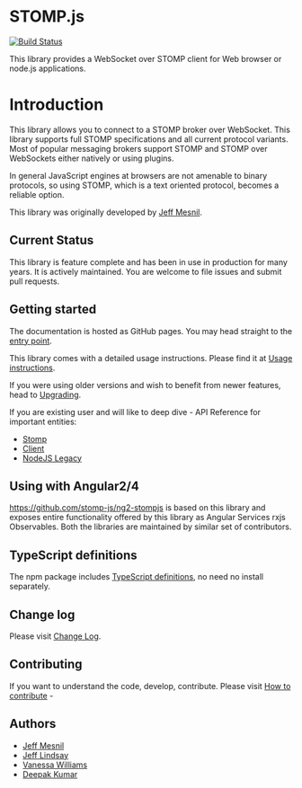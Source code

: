 # STOMP.js

[![Build Status](https://travis-ci.org/stomp-js/stomp-websocket.svg?branch=master)](https://travis-ci.org/stomp-js/stomp-websocket)

This library provides a WebSocket over STOMP client for Web browser or node.js 
applications.

# Introduction

This library allows you to connect to a STOMP broker over WebSocket. This library
supports full STOMP specifications and all current protocol variants. Most of
popular messaging brokers support STOMP and STOMP over WebSockets either natively
or using plugins.

In general JavaScript engines at browsers are not amenable to binary protocols,
so using STOMP, which is a text oriented protocol, becomes a reliable option.

This library was originally developed by [Jeff Mesnil](http://jmesnil.net/).

## Current Status

This library is feature complete and has been in use in production for many years. It
is actively maintained. You are welcome to file issues and submit pull requests.

## Getting started

The documentation is hosted as GitHub pages.
You may head straight to the 
[entry point](https://stomp-js.github.io/stomp-websocket/codo/extra/docs-src/Introduction.md.html).

This library comes with a detailed usage instructions. Please find it at 
[Usage instructions](https://stomp-js.github.io/stomp-websocket/codo/extra/docs-src/Usage.md.html). 

If you were using older versions and wish to benefit from newer features, head to
[Upgrading](https://stomp-js.github.io/stomp-websocket/codo/extra/docs-src/Upgrade.md.html). 

If you are existing user and will like to deep dive - API Reference for important entities:

* [Stomp](https://stomp-js.github.io/stomp-websocket/codo/mixin/Stomp.html)
* [Client](https://stomp-js.github.io/stomp-websocket/codo/class/Client.html)
* [NodeJS Legacy](https://stomp-js.github.io/stomp-websocket/codo/file/src/stomp-node.coffee.html)

## Using with Angular2/4

https://github.com/stomp-js/ng2-stompjs is based on this library and exposes entire functionality
offered by this library as Angular Services rxjs Observables. Both the libraries are maintained
by similar set of contributors.

## TypeScript definitions

The npm package includes [TypeScript definitions](https://github.com/stomp-js/stomp-websocket/blob/master/index.d.ts), no need no install separately.

## Change log

Please visit [Change Log](https://stomp-js.github.io/stomp-websocket/codo/extra/docs-src/Change-log.md.html).

## Contributing

If you want to understand the code, develop, contribute. Please visit
[How to contribute](https://stomp-js.github.io/stomp-websocket/codo/extra/docs-src/Contribute.md.html) - 

## Authors

 * [Jeff Mesnil](http://jmesnil.net/)
 * [Jeff Lindsay](http://github.com/progrium)
 * [Vanessa Williams](http://github.com/fridgebuzz)
 * [Deepak Kumar](https://github.com/kum-deepak)
